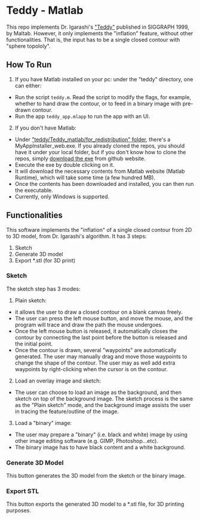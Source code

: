 # Teddy - Matlab
This repo implements Dr. Igarashi's ["Teddy"](https://www-ui.is.s.u-tokyo.ac.jp/~takeo/teddy/teddy.htm) published in SIGGRAPH 1999, by Maltab. However, it only implements the "inflation" feature, without other functionalities. That is, the input has to be a single closed contour with "sphere topololy".

## How To Run
1. If you have Matlab installed on your pc: under the "teddy" directory, one can either:
  - Run the script `teddy.m`. Read the script to modify the flags, for example, whether to hand draw the contour, or to feed in a binary image with pre-drawn contour.
  - Run the app `teddy_app.mlapp` to run the app with an UI.
2. If you don't have Matlab: 
  - Under ["teddy/Teddy_matlab/for_redistribution" folder](https://github.com/alextpf/teddy_matlab/tree/master/teddy/Teddy_matlab/for_redistribution), there's a MyAppInstaller_web.exe. If you already cloned the repos, you should have it under your local folder, but if you don't know how to clone the repos, simply [download the exe](https://github.com/alextpf/teddy_matlab/blob/master/teddy/Teddy_matlab/for_redistribution/MyAppInstaller_web.exe) from github website. 
  - Execute the exe by double clicking on it.
  - It will download the necessary contents from Matlab website (Matlab Runtime), which will take some time (a few hundred MB).
  - Once the contents has been downloaded and installed, you can then run the executable.
  - Currently, only Windows is supported.

## Functionalities
This software implements the "inflation" of a single closed contour from 2D to 3D model, from Dr. Igarashi's algorithm. It has 3 steps:
1. Sketch
2. Generate 3D model
3. Export *.stl (for 3D print)


### Sketch 
The sketch step has 3 modes:
1. Plain sketch:
  - it allows the user to draw a closed contour on a blank canvas freely.
  - The user can press the left mouse button, and move the mouse, and the program will trace and draw the path the mouse undergoes.
  - Once the left mouse button is released, it automatically closes the contour by connecting the last point before the button is released and the initial point.
  - Once the contour is drawn, several "waypoints" are automatically generated. The user may manually drag and move those waypoints to change the shape of the contour. The user may as well add extra waypoints by right-clicking when the cursor is on the contour.
2. Load an overlay image and sketch:
  - The user can choose to load an image as the background, and then sketch on top of the background image. The sketch process is the same as the "Plain sketch" mode, and the background image assists the user in tracing the feature/outline of the image.
3. Load a "binary" image:
  - The user may prepare a "binary" (i.e. black and white) image by using other image editing software (e.g. GIMP, Photoshop...etc).
  - The binary image has to have black content and a white background.

### Generate 3D Model
This button generates the 3D model from the sketch or the binary image.

### Export STL
This button exports the generated 3D model to a *.stl file, for 3D printing purposes.
